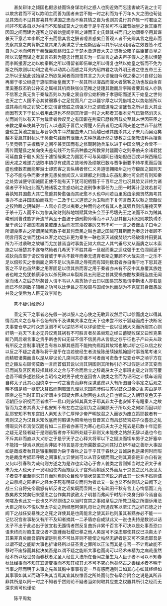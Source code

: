 <!-- { "loadSidebar": true } -->
　　甚矣辩诈之倾国也假忠益而饰身谋功利之惑人也狥近效而忘逺害故巧说之士可以欺贪君而不可以欺明主而善为国者未尝不黜一时之利而为千万年乆大之图也茍徒见其效而不见其害喜其有谋国之忠而不察其情之自为也则其说行其诈售一时君臣之间非不知各自以为得而不知酿成莫大之忧者于是乎在矣可不戒哉昔始皇之世其臣有因国之间而建为逐客之议者始皇闻李斯之谏而正史氏録其书而归之功谓秦卒用其谋兼天下意若幸李斯之不去而信其言之酬者噫甚惑矣且善观人者不先辨其言之是非而先察其意之向背斯之意其果为秦谋之乎无也斯固客耳其所以厯明用客之效要皆不过自为之地而何有于秦哉尝观蔡归生之于楚木备道晋大夫之贤析公雍子巫臣苗贲皇之所以去楚而谋之者其言虽若为楚忠计而其实为一伍举言之故夫声子假人之患以惧楚而李斯援客之功以啖秦斯之所以得留者即伍举之所以得复也然以始皇之智而不免为斯之所欺则以功利之说有以动其心而惑之耳夫内绍四君之功外明王者之徳五帝三王之所以无敌此诚始皇之所欲急闻者而岂悟其言之为大谬哉自今观之秦之兴自缪公始再廓于孝公继盛于恵昭至始皇而天下一矣其所以寖昌而寖大者繄客之功也故由余百里奚蹇叔丕豹公孙支之属植其机商鞅张仪范睢之徒踵其辙而后李斯者要其成人亦孰不信客之真无负于秦哉吾则以为秦之衰自缪公始积微于孝恵昭而遂灭于始皇之世何也天之亡人国不必其贫弱寡小之足忧而凡广之以疆宇厚之以凭借増之以势焰皆所以滋其毒而降之罚故仁积之谓富徳胜之谓强义行之谓威道隆之谓盛昔之所以世大其业而因有天下于长乆者用此道也不然则其所谓一时之大邦者其根本元气已斩然消灭乆矣而尚何以有天下为哉昔者尝叹吴之有国僻在荆蛮已厯数百载矣至其末世因巫臣之来教之乗车使其子为行人以通吴于晋后又得楚人伍员者用之阖闾夫差之世非不赫然盛也主黄池之盟且与晋争执牛耳然盟血未入口而越已破其国杀其太子未几而吴沼矣越本夏胤其封犹乆于吴至勾践而有泄庸大夫种范蠡计然之徒教之生聚教诲料兵搜乗与吴竞强于夫椒檇李之间卒兼吴国而有之修觐聘驰兵车以进于中国文明之会曽不一再传而楚县之矣向使夫差勾践不为伍员种蠡之所教界封疆而守之则泰伯夫余诸君犹可延血食于殷乆奚至于遽馁哉秦之为国犹不可与吴越同日语始但邑西戎以保西陲后因犬戎之难遂力战取丰镐尽有成周之故地传及缪献已数与晋争衡要不待孝恵而后强盛也使数君而能屏游士却宾客之言纵横者修仁义务道徳拥雍州之地守殽函之固则天下必不能与争而秦世世无患矣尝闻汉人论建都之利谓山东虽乱秦地可全而有则知秦之处势诚便守国诚固正使不能有天下犹可祀栢翳于千百年之后也况其势又非终为诸侯者乎不知出此而乃聴诸客之言惑功利之说刑争末事任为上图一时筭计见效若甚可喜孰知其国愈大其亡愈蹙其势愈强而其祀愈不乆也中间若百里奚由余颇贤然夷考其事亦不出并国图伯而殊无一二及于仁义道徳之为卫鞅而下复何言哉夫以鞅之鸷酷仪之狡险睢之阴贼得一人焉亦自足以夷秦之种而何必代有其人也其强兵则坑屠掩灭至于杀十万人而不以为惨其聚财则辟地増赋箕敛头会至于尽壊先王之法而不以为贼其峻刑则曹诛族铲膏流节离至于血波于道刑黥师傅而不以为忍其自为利也则欺执诱杀至于虏公子戕国君离亲戚废太后而况其淫狡暴厉又有不可一一言之者哉孟子曰今之所谓良臣古之所谓民贼若数子者其何啻民之贼也谓之国贼可耳斯而为秦忠计者顾不明言用客之害而犹曰以客之功岂非更为秦生一鞅也烹灭诸侯焚烧六经破壊井田要其所为不过袭鞅之故辙而尤加甚焉当时事势正如大病之人其气垂尽又从而膺之以木索施之以棰楚其不遂奄然絶者几希天下不胜其毒一旦起而乗之适戍强于五伯闾阎逼于戎狄向应憯于谤议奋臂威于甲兵不数年而秦无遗育者斯之罪顾不大哉夫混一之乐不足以偿殄灭之惨南面之荣不足以洗系颈之辱死而有知则数君者亦自悔于地下思其逐客之不早也虽然秦之用客固足以偾其宗而客之用于秦者亦未有不反中其身覆其族姓者也睢之免犹赖蔡泽仪以杀死鞅以车裂斯具五刑恶之甚其受祸亦酷故秦既迄兹无闻家而诸人之后亦斩矣昔人谓不韦以人易货扬子云曰以国易宗故愚谓李斯诸人亦若是而已不然则数子辅秦之功可以比伊吕之在殷周与国咸休也而胡为不克庇其身哉愚故并及之使后为人臣无效李斯也

　　隽不疑引经断狱

　　善定天下之事者必先假一说以服人之心使之无敢异议然后可以徐而虔之以得其情而其义之合与不合殆有所不及详矣夫事之在天下也未尝不败于狐疑而成于决断况夫事变仓卒之时众志叵测不可以逆防不可以详谕使无一说以征诸大义而折服其心则奸萌一兆天下未必无异议焉其祸有不可胜言者矣盖尝观之经曰蓄疑败谋又曰惟克果断乃罔后艰言事之贵乎断也传曰无征不信不信民弗从言信之存乎征也子产曰夫从政有所反之言制事明民当有权以解其惑而不能拘拘焉蹈其故常也敏以断之征以信之权以反之不疑之说春秋将于是乎在岂若彼经生者流哉陈册牍操觚翰据时事首尾考诸义而精取诸类而当以是从容议论几席间夫亦谁不可者而可责备于应变仓卒之顷乎方在廷之臣左右顾愕莫敢一言而首倡其说以消其阴图则其所称引亦不过假是以济其变而已而尚及区区焉较择其经义之合与不合而后立之辞哉戾太子之事班史载之详焉可覆也吾不暇多述独怪夫当昭帝之时男子成方遂因舎人貌类之言而为诬罔之计犊车诣阙自称太子此其心固侥幸于一时之富贵而非有深谋逺虑以大有所图自今事定之后观之畴不谓是烦一狱吏决耳然而蒯聩盟孔悝以求国陈涉假扶苏以鼓众卫秦之乱实由是基昭帝之在当时正田文所谓主少国疑大臣未附百姓未信之日也犊车之入朝野变色天子诏朝臣杂识视而至者噤不一启口则安知其真太子耶其非太子也安知不有踵秦人之故智而为之者其真太子也安知不有左右之臣阴为之羽翼顾天子所以处之何如而因以阶乱耶安知不有东宫旧人素知太子仁厚惮少帝严明故召之入而欲为废立策耶数者有一焉则汉之为汉且未知攸底而何暇谋为昭帝地也昔晋耳立而吕郄焚宫郑子仪亹忽之乱傅瑕实外市焉使汉而有如二三臣者亦甚可为寒心也已夫太子之死去是已数十年廷臣之疑无足怪者疑于是则虽智者亦不知所处疑于非则又未能使之帖然无辞以退也今也不斥其非而直以大义断之于是乎天子之心释大将军以下之疑决而犊车男子之奸塞卒不能措一辞焉以就廷尉非固不待言是亦无所冀数语之间其狱立辨不疑之善断大事固如是哉或者咎其是辙拒蒯聩为戾于春秋之旨于乎其于春秋之旨诚戾也是果何时而暇为是裁度考据耶呼吸之间事机立异使尚可以从容安缓而图之则其真妄是非亦自有说又何以引春秋为哉何则方遂之为是诈也实动心于舎人貌类之言则知当时之识太子者未为无人也天子一发明诏使内而掖庭太子宫外而朝廷又外而及于京邑之民凡及见太子者莫不至至则求其肖而别焉则众目攸萃情状莫匿其何说之辞此其一说也不然则诘之曰泉鸠之匿拒户之经太子死有明征矣而何为者此又一说也又不然则诘之曰阙下之战三公自将先帝震怒有斩反者之诏矣既而壶闗三老有疏田千秋有言上心悔悟而江充族矣苏文焚矣归来望思之台作矣其欲赦太子明甚而弗闻乎时胡不束身归罪今焉自诣何嗟及也此又一说也又不然则诘之以当时宫禁之事如皇后之所教卫融之所譛诉用法大臣之所以不悦以至太子幼之所经厯阿保乳母壮之所通宾客以至江充之奸石徳之计阙下之战任安暴胜之之死之详使其是也周能言之使其非也则虽其甚黠亦必不能一一记忆况宫省事秘又有所不及知者摘其一二矛盾亦自成狱此又一说也夫持是数说以诘太子不出于此必出于彼宜若无遁情者然反复曲折非累千百言不可决以是处事吾恐口语未终而肘腋生变议者不旋踵而社稷已移之他人矣是可不深虑耶使其议已决矣太子其果非真矣而吾前所谓是则愈不可处非则不能使之帖然无辞者是又可不深虑耶吾是以谓不疑之能断大事也折诸经所以征圣责之罪所以正法而其是与否一不计焉故能不移时不废辞而其狱决矣吾是以谓不疑之能断大事也而尚可以经术未精为之病哉虽然经术所以经世务而春秋者尤圣人经世大法所在吾闻之董生为人臣子者不可以不知春秋处经事而不知其宜遭变事而不知其权其尤不可不究心尚矣然古之善经术者不明于当事之际而明于未事之先盖其胸中事事有定一旦有感而通则口如其心心如其经经如其事事如其义而动不失其当焉其宜其权惟吾之所处而何尝有牵合附会之说是其所非非其所是以罔一时之不知者乎然则论不疑者当如何取其应变之权置其所引之经而无深求焉可也谨论

　　陈平周勃

